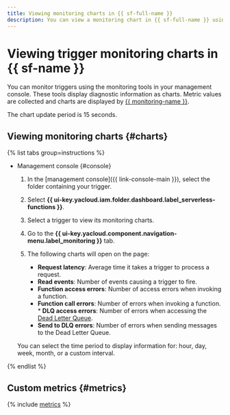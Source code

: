 ```yaml
---
title: Viewing monitoring charts in {{ sf-full-name }}
description: You can view a monitoring chart in {{ sf-full-name }} using the management console. To do this, select {{ sf-name }} and click the trigger to view monitoring charts for.
---
```


# Viewing trigger monitoring charts in {{ sf-name }}

You can monitor triggers using the monitoring tools in your management console. These tools display diagnostic information as charts. Metric values are collected and charts are displayed by [{{ monitoring-name }}](../../../monitoring/).

The chart update period is 15 seconds.

## Viewing monitoring charts {#charts}

{% list tabs group=instructions %}

- Management console {#console}

   1. In the [management console]({{ link-console-main }}), select the folder containing your trigger.

   1. Select **{{ ui-key.yacloud.iam.folder.dashboard.label_serverless-functions }}**.

   1. Select a trigger to view its monitoring charts.

   1. Go to the **{{ ui-key.yacloud.component.navigation-menu.label_monitoring }}** tab.

   1. The following charts will open on the page:

      * **Request latency**: Average time it takes a trigger to process a request.
      * **Read events**: Number of events causing a trigger to fire.
      * **Function access errors**: Number of access errors when invoking a function.
      * **Function call errors**: Number of errors when invoking a function.
            * **DLQ access errors**: Number of errors when accessing the [Dead Letter Queue](../../concepts/dlq.md).
      * **Send to DLQ errors**: Number of errors when sending messages to the Dead Letter Queue.

   You can select the time period to display information for: hour, day, week, month, or a custom interval.

{% endlist %}

## Custom metrics {#metrics}

{% include [metrics](../../../_includes/functions/metrics.md) %}
